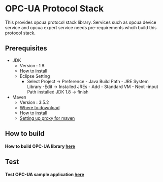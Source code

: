 OPC-UA Protocol Stack
================================

This provides opcua protocol stack library. 
Services such as opcua device service and opcua expert service needs pre-requirements whcih build this protocol stack.

## Prerequisites ##

- JDK
  - Version : 1.8
  - [How to install](https://docs.oracle.com/javase/8/docs/technotes/guides/install/linux_jdk.html)
  - Eclipse Setting
     - Select Project -> Preference - Java Build Path - JRE System Library -Edit -> 
            Installed JREs - Add - Standard VM - Next -input Path installed JDK 1.8 -> finish 
- Maven
  - Version : 3.5.2
  - [Where to download](https://maven.apache.org/download.cgi)
  - [How to install](https://maven.apache.org/install.html)
  - [Setting up proxy for maven](https://maven.apache.org/guides/mini/guide-proxies.html)

## How to build  ##

#### How to build OPC-UA library [here](./edge-opcua/README.md)

## Test ##

#### Test OPC-UA sample application [here](./example/README.md)
